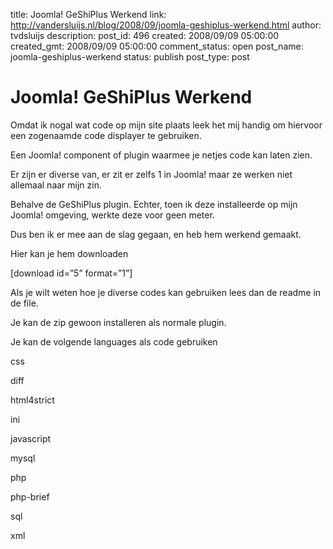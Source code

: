 title: Joomla! GeShiPlus Werkend
link: http://vandersluijs.nl/blog/2008/09/joomla-geshiplus-werkend.html
author: tvdsluijs
description: 
post_id: 496
created: 2008/09/09 05:00:00
created_gmt: 2008/09/09 05:00:00
comment_status: open
post_name: joomla-geshiplus-werkend
status: publish
post_type: post

# Joomla! GeShiPlus Werkend

Omdat ik nogal wat code op mijn site plaats leek het mij handig om hiervoor een zogenaamde code displayer te gebruiken.  
  
Een Joomla! component of plugin waarmee je netjes code kan laten zien.  
  
Er zijn er diverse van, er zit er zelfs 1 in Joomla! maar ze werken niet allemaal naar mijn zin.  
  
Behalve de GeShiPlus plugin. Echter, toen ik deze installeerde op mijn Joomla! omgeving, werkte deze voor geen meter.  
  
Dus ben ik er mee aan de slag gegaan, en heb hem werkend gemaakt.  
  
Hier kan je hem downloaden  
  
[download id=”5” format=”1”]  
  
Als je wilt weten hoe je diverse codes kan gebruiken lees dan de readme in de file.  
  
Je kan de zip gewoon installeren als normale plugin.  
  
Je kan de volgende languages als code gebruiken  
  
css  
  
diff  
  
html4strict  
  
ini  
  
javascript  
  
mysql  
  
php  
  
php-brief  
  
sql  
  
xml